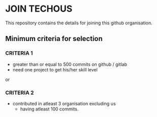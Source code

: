 # JOIN TECHOUS

This repository contains the details for joining this github organisation.

## Minimum criteria for selection

### CRITERIA 1

* greater than or equal to 500 commits on github / gitlab
* need one project to get his/her skill level

or

### CRITERIA 2

* contributed in atleast 3 organisation excluding us
  * having atleast 100 commits.
